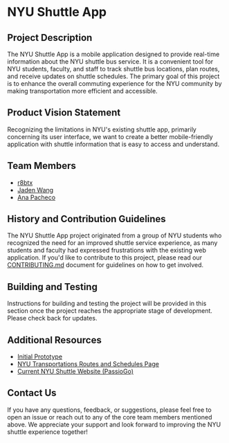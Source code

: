 # NYU Shuttle App

## Project Description

The NYU Shuttle App is a mobile application designed to provide real-time information about the NYU shuttle bus service. It is a convenient tool for NYU students, faculty, and staff to track shuttle bus locations, plan routes, and receive updates on shuttle schedules. The primary goal of this project is to enhance the overall commuting experience for the NYU community by making transportation more efficient and accessible.

## Product Vision Statement
Recognizing the limitations in NYU's existing shuttle app, primarily concerning its user interface, we want to create a better mobile-friendly application with shuttle information that is easy to access and understand. 

## Team Members
- [r8btx](https://www.github.com/r8btx) 
- [Jaden Wang](https://github.com/unfiltered-syrup)
- [Ana Pacheco](https://github.com/anaspacheco)

## History and Contribution Guidelines

The NYU Shuttle App project originated from a group of NYU students who recognized the need for an improved shuttle service experience, as many students and faculty had expressed frustrations with the existing web application. If you'd like to contribute to this project, please read our [CONTRIBUTING.md](CONTRIBUTING.md) document for guidelines on how to get involved.

## Building and Testing

Instructions for building and testing the project will be provided in this section once the project reaches the appropriate stage of development. Please check back for updates.

## Additional Resources

- [Initial Prototype](UX-DESIGN.md)
- [NYU Transportations Routes and Schedules Page](https://www.nyu.edu/life/travel-and-transportation/university-transportation/routes-and-schedules.html)
- [Current NYU Shuttle Website (PassioGo)](https://nyu.passiogo.com/)

## Contact Us

If you have any questions, feedback, or suggestions, please feel free to open an issue or reach out to any of the core team members mentioned above. We appreciate your support and look forward to improving the NYU shuttle experience together!







